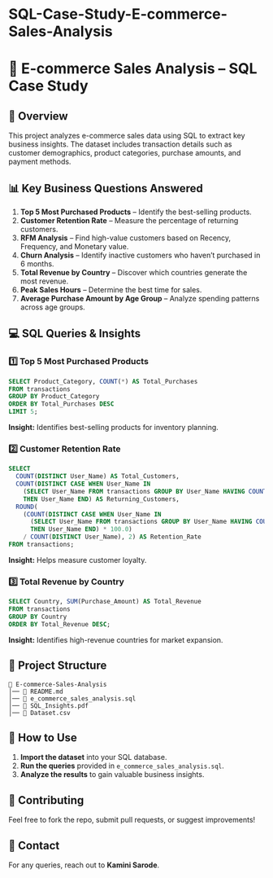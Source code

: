 # SQL-Case-Study-E-commerce-Sales-Analysis

# 🛒 E-commerce Sales Analysis – SQL Case Study  

## 📌 Overview  
This project analyzes e-commerce sales data using SQL to extract key business insights. The dataset includes transaction details such as customer demographics, product categories, purchase amounts, and payment methods.  

## 📊 Key Business Questions Answered  
1. **Top 5 Most Purchased Products** – Identify the best-selling products.  
2. **Customer Retention Rate** – Measure the percentage of returning customers.  
3. **RFM Analysis** – Find high-value customers based on Recency, Frequency, and Monetary value.  
4. **Churn Analysis** – Identify inactive customers who haven’t purchased in 6 months.  
5. **Total Revenue by Country** – Discover which countries generate the most revenue.  
6. **Peak Sales Hours** – Determine the best time for sales.  
7. **Average Purchase Amount by Age Group** – Analyze spending patterns across age groups.  

## 💻 SQL Queries & Insights  

### 1️⃣ Top 5 Most Purchased Products  
```sql
SELECT Product_Category, COUNT(*) AS Total_Purchases  
FROM transactions  
GROUP BY Product_Category  
ORDER BY Total_Purchases DESC  
LIMIT 5;
```
**Insight:** Identifies best-selling products for inventory planning.  

### 2️⃣ Customer Retention Rate  
```sql
SELECT 
  COUNT(DISTINCT User_Name) AS Total_Customers,
  COUNT(DISTINCT CASE WHEN User_Name IN 
    (SELECT User_Name FROM transactions GROUP BY User_Name HAVING COUNT(*) > 1) 
    THEN User_Name END) AS Returning_Customers,
  ROUND(
    (COUNT(DISTINCT CASE WHEN User_Name IN 
      (SELECT User_Name FROM transactions GROUP BY User_Name HAVING COUNT(*) > 1) 
      THEN User_Name END) * 100.0) 
    / COUNT(DISTINCT User_Name), 2) AS Retention_Rate
FROM transactions;
```
**Insight:** Helps measure customer loyalty.  

### 3️⃣ Total Revenue by Country  
```sql
SELECT Country, SUM(Purchase_Amount) AS Total_Revenue  
FROM transactions  
GROUP BY Country  
ORDER BY Total_Revenue DESC;
```
**Insight:** Identifies high-revenue countries for market expansion.  


## 📂 Project Structure  
```
📁 E-commerce-Sales-Analysis  
│── 📜 README.md  
│── 📜 e_commerce_sales_analysis.sql  
│── 📜 SQL_Insights.pdf  
│── 📜 Dataset.csv  
```

## 🚀 How to Use  
1. **Import the dataset** into your SQL database.  
2. **Run the queries** provided in `e_commerce_sales_analysis.sql`.  
3. **Analyze the results** to gain valuable business insights.  

## 🤝 Contributing  
Feel free to fork the repo, submit pull requests, or suggest improvements!  

## 📩 Contact  
For any queries, reach out to **Kamini Sarode**.  

